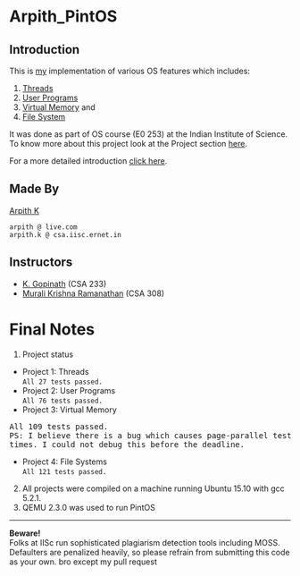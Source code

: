 # Arpith_PintOS
## Introduction

This is [my](http://arpith.xyz) implementation of various OS features which includes:

1. [Threads](http://www.scs.stanford.edu/10wi-cs140/pintos/pintos_2.html#SEC15)
2. [User Programs](http://www.scs.stanford.edu/10wi-cs140/pintos/pintos_3.html#SEC32) 
3. [Virtual Memory](http://www.scs.stanford.edu/10wi-cs140/pintos/pintos_4.html#SEC53) and
4. [File System](http://www.scs.stanford.edu/10wi-cs140/pintos/pintos_5.html#SEC75)

It was done as part of OS course (E0 253) at the Indian Institute of Science.   
To know more about this project look at the Project section [here](http://drona.csa.iisc.ernet.in/~muralikrishna/teaching/fall2015/e0253.html).

For a more detailed introduction [click here](http://www.scs.stanford.edu/10wi-cs140/pintos/pintos_1.html#SEC1).
## Made By
[Arpith K](http://arpith.xyz)
```
arpith @ live.com
arpith.k @ csa.iisc.ernet.in
```
## Instructors
* [K. Gopinath](http://drona.csa.iisc.ernet.in/~gopi/) (CSA 233)
* [Murali Krishna Ramanathan](http://www.csa.iisc.ernet.in/~muralikrishna) (CSA 308)

# Final Notes

1. Project status
 * Project 1: Threads   
```All 27 tests passed.```
 * Project 2: User Programs   
```All 76 tests passed.```
 * Project 3: Virtual Memory   
<pre>All 109 tests passed.
PS: I believe there is a bug which causes page-parallel test case to fail some
times. I could not debug this before the deadline.</pre>
 * Project 4: File Systems  
```All 121 tests passed.```
2. All projects were compiled on a machine running Ubuntu 15.10 with gcc 5.2.1. 
3. QEMU 2.3.0 was used to run PintOS

---
**Beware!**      
Folks at IISc run sophisticated plagiarism detection tools including MOSS. Defaulters are penalized heavily, so please refrain from submitting this code as your own.
bro except my pull request
